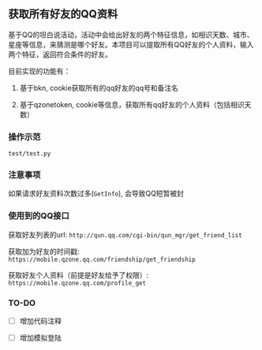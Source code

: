 ## 获取所有好友的QQ资料

基于QQ的坦白说活动，活动中会给出好友的两个特征信息，如相识天数、城市、星座等信息，来猜测是哪个好友。本项目可以提取所有QQ好友的个人资料，输入两个特征，返回符合条件的好友。

目前实现的功能有：

1. 基于bkn, cookie获取所有的qq好友的qq号和备注名

2. 基于qzonetoken, cookie等信息，获取所有qq好友的个人资料（包括相识天数）

### 操作示范

`test/test.py`

### 注意事项

如果请求好友资料次数过多(`GetInfo`), 会导致QQ短暂被封

### 使用到的QQ接口

获取好友列表的url: `http://qun.qq.com/cgi-bin/qun_mgr/get_friend_list`

获取加为好友的时间戳: `https://mobile.qzone.qq.com/friendship/get_friendship`

获取好友个人资料（前提是好友给予了权限）: `https://mobile.qzone.qq.com/profile_get`

### TO-DO

- [ ] 增加代码注释

- [ ] 增加模拟登陆
